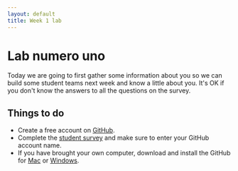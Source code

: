 ```yaml
---
layout: default
title: Week 1 lab
---
```


Lab numero uno
==============

Today we are going to first gather some information about you so we can build some student teams next week and know a little about you. It's OK if you don't know the answers to all the questions on the survey.

Things to do
------------


- Create a free account on [GitHub]().
- Complete the [student survey]() and make sure to enter your GitHub account name.
- If you have brought your own computer, download and install the GitHub for [Mac]() or [Windows]().